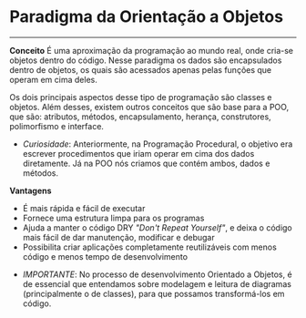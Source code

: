 # Paradigma da Orientação a Objetos

---

**Conceito**
É uma aproximação da programação ao mundo real, onde cria-se objetos dentro do código. Nesse paradigma os dados são encapsulados dentro de objetos, os quais são acessados apenas pelas funções que operam em cima deles.

Os dois principais aspectos desse tipo de programação são classes e objetos. Além desses, existem outros conceitos que são base para a POO, que são: atributos, métodos, encapsulamento, herança, construtores, polimorfismo e interface.

- *Curiosidade*: Anteriormente, na Programação Procedural, o objetivo era escrever procedimentos que iriam operar em cima dos dados diretamente. Já na POO nós criamos que contém ambos, dados e métodos.

**Vantagens**
* É mais rápida e fácil de executar
* Fornece uma estrutura limpa para os programas
* Ajuda a manter o código DRY *"Don't Repeat Yourself"*, e deixa o código mais fácil de dar manutenção, modificar e debugar
* Possibilita criar aplicações completamente reutilizáveis com menos código e menos tempo de desenvolvimento

- *IMPORTANTE*: No processo de desenvolvimento Orientado a Objetos, é de essencial que entendamos sobre modelagem e leitura de diagramas (principalmente o de classes), para que possamos transformá-los em código.